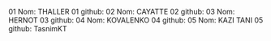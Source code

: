 01 Nom: THALLER
01 github:
02 Nom: CAYATTE
02 github:
03 Nom: HERNOT
03 github:
04 Nom: KOVALENKO
04 github:
05 Nom: KAZI TANI
05 github: TasnimKT
